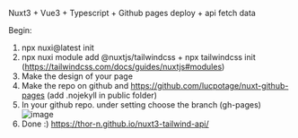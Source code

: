 Nuxt3 + Vue3 + Typescript + Github pages deploy + api fetch data

Begin:
1. npx nuxi@latest init <projectname>
2. npx nuxi module add @nuxtjs/tailwindcss + npx tailwindcss init (https://tailwindcss.com/docs/guides/nuxtjs#modules)
3. Make the design of your page
4. Make the repo on github and https://github.com/lucpotage/nuxt-github-pages (add .nojekyll in public folder)
5. In your github repo. under setting choose the branch (gh-pages)
![image](https://github.com/thor-n/nuxt3-tailwind-api/assets/10937777/f119c312-faeb-4ffd-8ab1-53a962cf7ad2)
7. Done :)  https://thor-n.github.io/nuxt3-tailwind-api/

